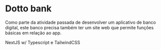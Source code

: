 # Dotto bank

Como parte da atividade passada de desenvolver um aplicativo de banco digital, 
este banco precisa também ter um site web que permite funções básicas em relação ao app. 

NextJS w/ Typescript e TailwindCSS


